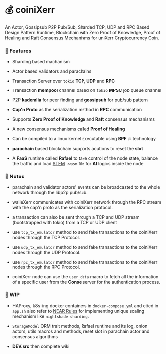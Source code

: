 


# 💰 coiniXerr

An Actor, Gossipsub P2P Pub/Sub, Sharded TCP, UDP and RPC Based Design Pattern Runtime, Blockchain with Zero Proof of Knowledge, Proof of Healing and Raft Consensus Mechanisms for uniXerr Cryptocurrency Coin.

### 🍟 Features

* Sharding based machanism

* Actor based validators and parachains

* Transaction Server over `tokio` **TCP**, **UDP** and **RPC**

* Transaction **mempool** channel based on `tokio` **MPSC** job queue channel 

* P2P **kademlia** for peer finding and **gossipsub** for pub/sub pattern

* **Cap'n Proto** as the serialization method in **RPC** communication

* Supports **Zero Proof of Knowledge** and **Raft** consensus mechanisms

* A new consensus mechanisms called **Proof of Healing**

* Can be compiled to a linux kernel executable using **BPF** 💥 technology

* **parachain** based blockchain supports acutions to reset the **slot**

* A **FaaS** runtime called **Rafael** to take control of the node state, balance the traffic and load [STEM](https://github.com/wildonion/stem) `.wasm` file for **AI** logics inside the node   

### 📇 Notes

* parachain and validator actors' events can be broadcasted to the whole network through the libp2p pub/sub.

* walleXerr communicates with coiniXerr network through the RPC stream with the cap'n proto as the serialization protocol.

* a transaction can also be sent through a TCP and UDP stream (bootstrapped with tokio) from a TCP or UDP client

* use `tcp_tx_emulator` method to send fake transactions to the coiniXerr nodes through the TCP Protocol.

* use `udp_tx_emulator` method to send fake transactions to the coiniXerr nodes through the UDP Protocol.

* use `rpc_tx_emulator` method to send fake transactions to the coiniXerr nodes through the RPC Protocol.

* coiniXerr node can use the `user_data` macro to fetch all the information of a specific user from the **Conse** server for the authentication process. 

### 🚧 WIP 

* HAProxy, k8s-ing docker containers in `docker-compose.yml` and ci/cd in `app.sh` also refer to [NEAR Rules](https://github.com/wildonion/smarties/blob/main/contracts/near/NEAR.rules) for implementing unique scaling mechanism like `nightshade sharding`.

* `StorageModel` ORM trait methods, Rafael runtime and its log, onion actors, utils macros and methods, reset slot in parachain actor and consensus algorithms

* **DEV.src** then complete wiki